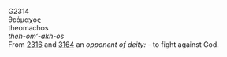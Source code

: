 <body>
  <p>G2314<br>  θεόμαχος  <br> theomachos  <br><i>theh-om‘-akh-os </i><br>From <a href="g2316.htm">2316</a> and <a href="g3164.htm">3164</a>  an <i>opponent</i> <i>of</i> <i>deity:</i> - to fight against God.<br></p>
 </body>